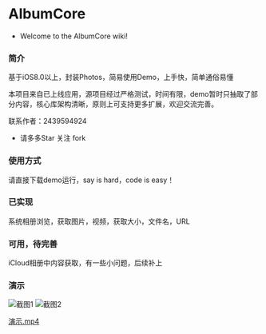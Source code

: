 # AlbumCore

- Welcome to the AlbumCore wiki!

### 简介

基于iOS8.0以上，封装Photos，简易使用Demo，上手快，简单通俗易懂

本项目来自已上线应用，源项目经过严格测试，时间有限，demo暂时只抽取了部分内容，核心库架构清晰，原则上可支持更多扩展，欢迎交流完善。

联系作者：2439594924

- 请多多Star 关注 fork

### 使用方式

请直接下载demo运行，say is hard，code is easy！

### 已实现

系统相册浏览，获取图片，视频，获取大小，文件名，URL

### 可用，待完善
iCloud相册中内容获取，有一些小问题，后续补上

### 演示
![截图1](https://github.com/eocleo/AlbumCore/blob/master/Introduction/QQ20170824-140737%402x.png) ![截图2](https://github.com/eocleo/AlbumCore/blob/master/Introduction/QQ20170824-140718%402x.png)

[演示.mp4](https://github.com/eocleo/AlbumCore/blob/master/Introduction/演示.mp4)
